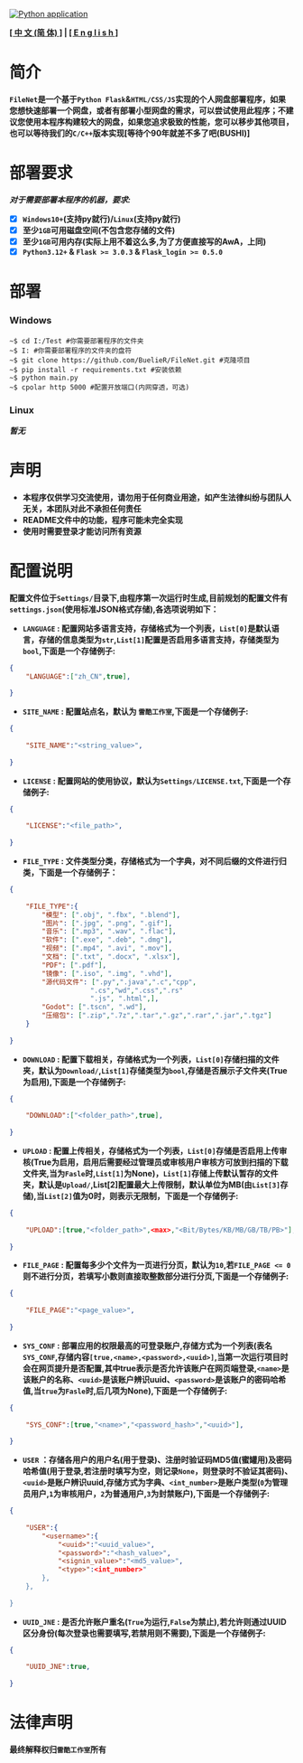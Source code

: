 [![Python application](https://github.com/thundercoolstudio/FileNet/actions/workflows/python-app.yml/badge.svg)](https://github.com/thundercoolstudio/FileNet/actions/workflows/python-app.yml)

**[[ 中 文 (简 体) ]](#简介) | [[ E n g l i s h ]](#简介)**

# 简介
**`FileNet`是一个基于`Python Flask`&`HTML/CSS/JS`实现的个人网盘部署程序，如果您想快速部署一个网盘，或者有部署小型网盘的需求，可以尝试使用此程序；不建议您使用本程序构建较大的网盘，如果您追求极致的性能，您可以移步其他项目，也可以等待我们的`C/C++`版本实现[等待个90年就差不多了吧(BUSHI)]**

# 部署要求
***对于需要部署本程序的机器，要求:***
- [x] **`Windows10+`(支持py就行)/`Linux`(支持py就行)**
- [x] **至少`1GB`可用磁盘空间(不包含您存储的文件)**
- [x] **至少`1GB`可用内存(实际上用不着这么多,为了方便直接写的AwA，上同)**
- [x] **`Python3.12+` & `Flask >= 3.0.3` & `Flask_login >= 0.5.0`**

# 部署
### Windows
```shell
~$ cd I:/Test #你需要部署程序的文件夹
~$ I: #你需要部署程序的文件夹的盘符
~$ git clone https://github.com/BuelieR/FileNet.git #克隆项目
~$ pip install -r requirements.txt #安装依赖
~$ python main.py
~$ cpolar http 5000 #配置开放端口(内网穿透，可选)
```

### Linux
***暂无***

# 声明
- **本程序仅供学习交流使用，请勿用于任何商业用途，如产生法律纠纷与团队人无关，本团队对此不承担任何责任**
- **README文件中的功能，程序可能未完全实现**
- **使用时需要登录才能访问所有资源**

# 配置说明
**配置文件位于`Settings/`目录下,由程序第一次运行时生成,目前规划的配置文件有`settings.json`(使用标准JSON格式存储),各选项说明如下：**
- **`LANGUAGE` : 配置网站多语言支持，存储格式为一个列表，`List[0]`是默认语言，存储的信息类型为`str`,`List[1]`配置是否启用多语言支持，存储类型为`bool`,下面是一个存储例子:**
```json
{
    "LANGUAGE":["zh_CN",true],
    
}
```
- **`SITE_NAME` : 配置站点名，默认为 `雷酷工作室`,下面是一个存储例子:**
```json
{
    
    "SITE_NAME":"<string_value>",
    
}
```
- **`LICENSE` : 配置网站的使用协议，默认为`Settings/LICENSE.txt`,下面是一个存储例子:**
```json
{
    
    "LICENSE":"<file_path>",
    
}
```
- **`FILE_TYPE` : 文件类型分类，存储格式为一个字典，对不同后缀的文件进行归类，下面是一个存储例子：**
```json
{
    
    "FILE_TYPE":{
        "模型": [".obj", ".fbx", ".blend"],
        "图片": [".jpg", ".png", ".gif"],
        "音乐": [".mp3", ".wav", ".flac"],
        "软件": [".exe", ".deb", ".dmg"],
        "视频": [".mp4", ".avi", ".mov"],
        "文档": [".txt", ".docx", ".xlsx"],
        "PDF": [".pdf"],
        "镜像": [".iso", ".img", ".vhd"],
        "源代码文件": [".py",".java",".c","cpp",
                    ".cs","wd",".css",".rs"
                    ".js", ".html",],
        "Godot": [".tscn", ".wd"],
        "压缩包": [".zip",".7z",".tar",".gz",".rar",".jar",".tgz"]
    }
    
}
```
- **`DOWNLOAD` : 配置下载相关，存储格式为一个列表，`List[0]`存储扫描的文件夹，默认为`Download/`,`List[1]`存储类型为`bool`,存储是否展示子文件夹(True为启用),下面是一个存储例子:**
```json
{
    
    "DOWNLOAD":["<folder_path>",true],
    
}
```
- **`UPLOAD` : 配置上传相关，存储格式为一个列表，`List[0]`存储是否启用上传审核(True为启用，启用后需要经过管理员或审核用户审核方可放到扫描的下载文件夹,当为`Fasle`时,`List[1]`为None)，`List[1]`存储上传默认暂存的文件夹，默认是`Upload/`,List[2]配置最大上传限制，默认单位为MB(由`List[3]`存储),当`List[2]`值为0时，则表示无限制，下面是一个存储例子:**
```json
{
    
    "UPLOAD":[true,"<folder_path>",<max>,"<Bit/Bytes/KB/MB/GB/TB/PB>"],
    
}
```
- **`FILE_PAGE` : 配置每多少个文件为一页进行分页，默认为`10`,若`FILE_PAGE <= 0`则不进行分页，若填写小数则直接取整数部分进行分页,下面是一个存储例子:**
```json
{
    
    "FILE_PAGE":"<page_value>",
    
}
```
- **`SYS_CONF` : 部署应用的权限最高的可登录账户,存储方式为一个列表(表名`SYS_CONF`,存储内容`[true,<name>,<password>,<uuid>]`,当第一次运行项目时会在网页提升是否配置,其中true表示是否允许该账户在网页端登录,`<name>`是该账户的名称、`<uuid>`是该账户辨识uuid、`<password>`是该账户的密码哈希值,当`true`为`Fasle`时,后几项为None),下面是一个存储例子:**
```json
{
    
    "SYS_CONF":[true,"<name>","<password_hash>","<uuid>"],
    
}
```
- **`USER` ：存储各用户的用户名(用于登录)、注册时验证码MD5值(蜜罐用)及密码哈希值(用于登录,若注册时填写为空，则记录`None`，则登录时不验证其密码)、`<uuid>`是账户辨识uuid,存储方式为字典、`<int_number>`是账户类型(`0`为管理员用户,`1`为审核用户，`2`为普通用户,`3`为封禁账户),下面是一个存储例子:**
```json
{
    
    "USER":{
        "<username>":{
            "<uuid>":"<uuid_value>",
            "<password>":"<hash_value>",
            "<signin_value>":"<md5_value>",
            "<type>":<int_number>"
        },
    },
    
}
```
- **`UUID_JNE` : 是否允许账户重名(`True`为运行,`False`为禁止),若允许则通过UUID区分身份(每次登录也需要填写,若禁用则不需要),下面是一个存储例子:**
```json
{
    
    "UUID_JNE":true,
    
}
```

# 法律声明
**最终解释权归`雷酷工作室`所有**
